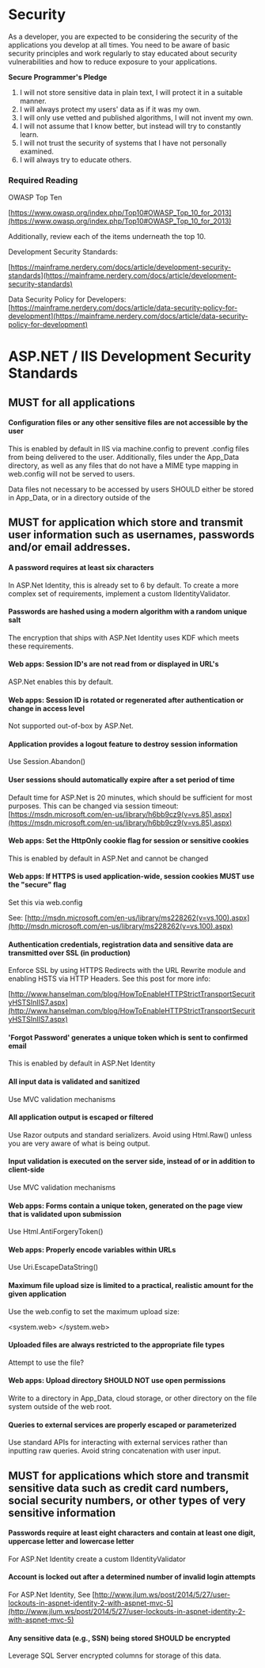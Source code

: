 Security
===========================================

As a developer, you are expected to be considering the security of the applications you develop at all times. You need to be aware of basic security principles and work regularly to stay educated about security vulnerabilities and how to reduce exposure to your applications.

**Secure Programmer's Pledge**

1. I will not store sensitive data in plain text, I will protect it in a suitable manner.
2. I will always protect my users' data as if it was my own.
3. I will only use vetted and published algorithms, I will not invent my own.
4. I will not assume that I know better, but instead will try to constantly learn.
5. I will not trust the security of systems that I have not personally examined.
6. I will always try to educate others.

### Required Reading

OWASP Top Ten

[https://www.owasp.org/index.php/Top10#OWASP_Top_10_for_2013](https://www.owasp.org/index.php/Top10#OWASP_Top_10_for_2013)

Additionally, review each of the items underneath the top 10.

Development Security Standards:

[https://mainframe.nerdery.com/docs/article/development-security-standards](https://mainframe.nerdery.com/docs/article/development-security-standards)

Data Security Policy for Developers: [https://mainframe.nerdery.com/docs/article/data-security-policy-for-development](https://mainframe.nerdery.com/docs/article/data-security-policy-for-development)



# ASP.NET / IIS Development Security Standards


MUST for all applications
-------------------------------------------

#### Configuration files or any other sensitive files are not accessible by the user

This is enabled by default in IIS via machine.config to prevent .config files from being delivered to the user. Additionally, files under the App_Data directory, as well as any files that do not have a MIME type mapping in web.config will not be served to users.

Data files not necessary to be accessed by users SHOULD either be stored in App_Data, or in a directory outside of the 



MUST for application which store and transmit user information such as usernames, passwords and/or email addresses.
-------------------------------------------

#### A password requires at least six characters

In ASP.Net Identity, this is already set to 6 by default. To create a more complex set of requirements, implement a custom IIdentityValidator.

#### Passwords are hashed using a modern algorithm with a random unique salt

The encryption that ships with ASP.Net Identity uses KDF which meets these requirements.

#### Web apps: Session ID's are not read from or displayed in URL's

ASP.Net enables this by default.

#### Web apps: Session ID is rotated or regenerated after authentication or change in access level

Not supported out-of-box by ASP.Net.

#### Application provides a logout feature to destroy session information

Use Session.Abandon()

#### User sessions should automatically expire after a set period of time

Default time for ASP.Net is 20 minutes, which should be sufficient for most purposes. This can be changed via session timeout: [https://msdn.microsoft.com/en-us/library/h6bb9cz9(v=vs.85).aspx](https://msdn.microsoft.com/en-us/library/h6bb9cz9(v=vs.85).aspx)

#### Web apps: Set the HttpOnly cookie flag for session or sensitive cookies

This is enabled by default in ASP.Net and cannot be changed

#### Web apps: If HTTPS is used application-wide, session cookies MUST use the "secure" flag

Set this via web.config

See: [http://msdn.microsoft.com/en-us/library/ms228262(v=vs.100).aspx](http://msdn.microsoft.com/en-us/library/ms228262(v=vs.100).aspx)

#### Authentication credentials, registration data and sensitive data are transmitted over SSL (in production)

Enforce SSL by using HTTPS Redirects with the URL Rewrite module and enabling HSTS via HTTP Headers. See this post for more info:

[http://www.hanselman.com/blog/HowToEnableHTTPStrictTransportSecurityHSTSInIIS7.aspx](http://www.hanselman.com/blog/HowToEnableHTTPStrictTransportSecurityHSTSInIIS7.aspx)

#### 'Forgot Password' generates a unique token which is sent to confirmed email

This is enabled by default in ASP.Net Identity

#### All input data is validated and sanitized

Use MVC validation mechanisms

#### All application output is escaped or filtered

Use Razor outputs and standard serializers. Avoid using Html.Raw() unless you are very aware of what is being output.

#### Input validation is executed on the server side, instead of or in addition to client-side

Use MVC validation mechanisms

#### Web apps: Forms contain a unique token, generated on the page view that is validated upon submission

Use Html.AntiForgeryToken()

#### Web apps: Properly encode variables within URLs

Use Uri.EscapeDataString()

#### Maximum file upload size is limited to a practical, realistic amount for the given application

Use the web.config to set the maximum upload size:

<configuration> <system.web> <httpRuntime maxRequestLength="xxx" /> </system.web> </configuration>

#### Uploaded files are always restricted to the appropriate file types

Attempt to use the file?

#### Web apps: Upload directory SHOULD NOT use open permissions

Write to a directory in App_Data, cloud storage, or other directory on the file system outside of the web root.

#### Queries to external services are properly escaped or parameterized

Use standard APIs for interacting with external services rather than inputting raw queries. Avoid string concatenation with user input.



MUST for applications which store and transmit sensitive data such as credit card numbers, social security numbers, or other types of very sensitive information
-------------------------------------------

#### Passwords require at least eight characters and contain at least one digit, uppercase letter and lowercase letter

For ASP.Net Identity create a custom IIdentityValidator

#### Account is locked out after a determined number of invalid login attempts

For ASP.Net Identity, See [http://www.jlum.ws/post/2014/5/27/user-lockouts-in-aspnet-identity-2-with-aspnet-mvc-5](http://www.jlum.ws/post/2014/5/27/user-lockouts-in-aspnet-identity-2-with-aspnet-mvc-5)

#### Any sensitive data (e.g., SSN) being stored SHOULD be encrypted

Leverage SQL Server encrypted columns for storage of this data.

